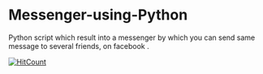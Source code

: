 # Messenger-using-Python
Python script which result into a messenger by which you can send same message to several friends,  on facebook .



[![HitCount](http://hits.dwyl.io/vinaybhutange/Messenger-using-Python.svg)](http://hits.dwyl.io/vinaybhutange/Messenger-using-Python)
